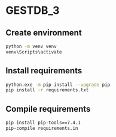 # GESTDB_3

## Create environment
```bash
python -m venv venv
venv\Scripts\activate
```

## Install requirements
```bash
python.exe -m pip install --upgrade pip
pip install -r requirements.txt
```

## Compile requirements
```bash
pip install pip-tools==7.4.1
pip-compile requirements.in
```